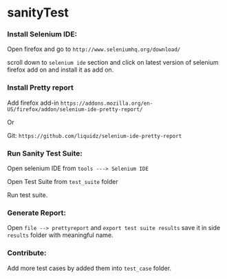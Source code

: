 # sanityTest

### Install Selenium IDE:

Open firefox and go to ` http://www.seleniumhq.org/download/ `

scroll down to `selenium ide` section and click on latest version of selenium firefox add on and install it as add on.

### Install Pretty report

Add firefox add-in `https://addons.mozilla.org/en-US/firefox/addon/selenium-ide-pretty-report/`

Or

Git: `https://github.com/liquidz/selenium-ide-pretty-report`

### Run Sanity Test Suite:

Open selenium IDE from `tools ---> Selenium IDE`

Open Test Suite from `test_suite` folder

Run test suite.

### Generate Report:

Open `file --> prettyreport` and `export test suite results` save it in side `results` folder with meaningful name.

### Contribute:

Add more test cases by added them into `test_case` folder.
